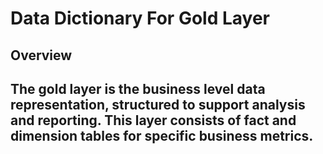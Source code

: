 # Data Dictionary For Gold Layer

## Overview
The gold layer is the business level data representation, structured to support analysis and reporting. This layer consists of fact and dimension tables for specific business metrics.
---------------------------------
